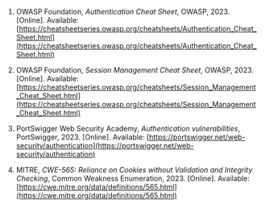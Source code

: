 
1. OWASP Foundation, *Authentication Cheat Sheet*, OWASP, 2023. [Online]. Available: [https://cheatsheetseries.owasp.org/cheatsheets/Authentication_Cheat_Sheet.html](https://cheatsheetseries.owasp.org/cheatsheets/Authentication_Cheat_Sheet.html)

2. OWASP Foundation, *Session Management Cheat Sheet*, OWASP, 2023. [Online]. Available: [https://cheatsheetseries.owasp.org/cheatsheets/Session_Management_Cheat_Sheet.html](https://cheatsheetseries.owasp.org/cheatsheets/Session_Management_Cheat_Sheet.html)

3. PortSwigger Web Security Academy, *Authentication vulnerabilities*, PortSwigger, 2023. [Online]. Available: [https://portswigger.net/web-security/authentication](https://portswigger.net/web-security/authentication)

4. MITRE, *CWE-565: Reliance on Cookies without Validation and Integrity Checking*, Common Weakness Enumeration, 2023. [Online]. Available: [https://cwe.mitre.org/data/definitions/565.html](https://cwe.mitre.org/data/definitions/565.html)
